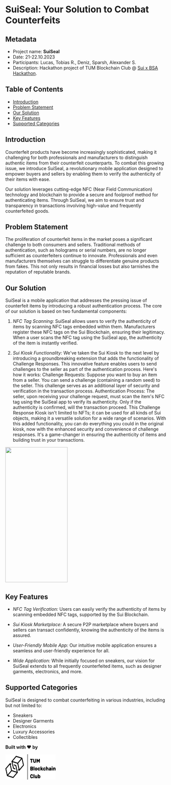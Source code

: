 # SuiSeal: Your Solution to Combat Counterfeits

## Metadata
- Project name: **SuiSeal**
- Date: 21-22.10.2023
- Participants: Lucas, Tobias R., Deniz, Sparsh, Alexander S.
- Description: Hackathon project of TUM Blockchain Club @ [Sui x BSA Hackathon](https://bsaepfl.ch/hackathon/). 


## Table of Contents
- [Introduction](#introduction)
- [Problem Statement](#problem-statement)
- [Our Solution](#our-solution)
- [Key Features](#key-features)
- [Supported Categories](#supported-categories)

## Introduction

Counterfeit products have become increasingly sophisticated, making it challenging for both professionals and manufacturers to distinguish authentic items from their counterfeit counterparts. To combat this growing issue, we introduce SuiSeal, a revolutionary mobile application designed to empower buyers and sellers by enabling them to verify the authenticity of their items with ease.

Our solution leverages cutting-edge NFC (Near Field Communication) technology and blockchain to provide a secure and foolproof method for authenticating items. Through SuiSeal, we aim to ensure trust and transparency in transactions involving high-value and frequently counterfeited goods.

## Problem Statement

The proliferation of counterfeit items in the market poses a significant challenge to both consumers and sellers. Traditional methods of authentication, such as holograms or serial numbers, are no longer sufficient as counterfeiters continue to innovate. Professionals and even manufacturers themselves can struggle to differentiate genuine products from fakes. This not only results in financial losses but also tarnishes the reputation of reputable brands.

## Our Solution

SuiSeal is a mobile application that addresses the pressing issue of counterfeit items by introducing a robust authentication process. The core of our solution is based on two fundamental components:

1. *NFC Tag Scanning:* SuiSeal allows users to verify the authenticity of items by scanning NFC tags embedded within them. Manufacturers register these NFC tags on the Sui Blockchain, ensuring their legitimacy. When a user scans the NFC tag using the SuiSeal app, the authenticity of the item is instantly verified.

2. *Sui Kiosk Functionality:* 
We've taken the Sui Kiosk to the next level by introducing a groundbreaking extension that adds the functionality of Challenge Responses. This innovative feature enables users to send challenges to the seller as part of the authentication process. Here's how it works:
Challenge Requests: Suppose you want to buy an item from a seller. You can send a challenge (containing a random seed) to the seller. This challenge serves as an additional layer of security and verification in the transaction process.
Authentication Process: The seller, upon receiving your challenge request, must scan the item's NFC tag using the SuiSeal app to verify its authenticity. Only if the authenticity is confirmed, will the transaction proceed.
This Challenge Response Kiosk isn't limited to NFTs; it can be used for all kinds of Sui objects, making it a versatile solution for a wide range of scenarios. With this added functionality, you can do everything you could in the original kiosk, now with the enhanced security and convenience of challenge responses. It's a game-changer in ensuring the authenticity of items and building trust in your transactions.


<img style="width: 195px; height: 422px;" src="./assets/demo.gif" />

## Key Features

- *NFC Tag Verification:* Users can easily verify the authenticity of items by scanning embedded NFC tags, supported by the Sui Blockchain.

- *Sui Kiosk Marketplace:* A secure P2P marketplace where buyers and sellers can transact confidently, knowing the authenticity of the items is assured.

- *User-Friendly Mobile App:* Our intuitive mobile application ensures a seamless and user-friendly experience for all.

- *Wide Application:* While initially focused on sneakers, our vision for SuiSeal extends to all frequently counterfeited items, such as designer garments, electronics, and more.

## Supported Categories

SuiSeal is designed to combat counterfeiting in various industries, including but not limited to:

- Sneakers
- Designer Garments
- Electronics
- Luxury Accessories
- Collectibles

**Built with ❤ by**

<img style="width: 158px; height: 79px;" src="./assets/tbc-logo.png" />
